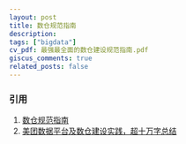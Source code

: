 ```yaml
---
layout: post
title: 数仓规范指南
description: 
tags: ["bigdata"]
cv_pdf: 最强最全面的数仓建设规范指南.pdf
giscus_comments: true
related_posts: false
---
```



### 引用
1. [数仓规范指南](https://www.cnblogs.com/itlz/p/15539258.html)
2. [美团数据平台及数仓建设实践，超十万字总结](https://mp.weixin.qq.com/s/9YR2FBfo1ufyF2G-M-JNhQ)


